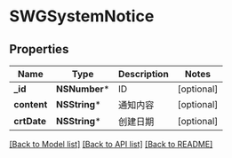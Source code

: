 # SWGSystemNotice

## Properties
Name | Type | Description | Notes
------------ | ------------- | ------------- | -------------
**_id** | **NSNumber*** | ID | [optional] 
**content** | **NSString*** | 通知内容 | [optional] 
**crtDate** | **NSString*** | 创建日期 | [optional] 

[[Back to Model list]](../README.md#documentation-for-models) [[Back to API list]](../README.md#documentation-for-api-endpoints) [[Back to README]](../README.md)



